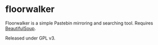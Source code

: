 floorwalker
===========

Floorwalker is a simple Pastebin mirroring and searching tool. Requires [BeautifulSoup](http://www.crummy.com/software/BeautifulSoup/).

Released under GPL v3.

